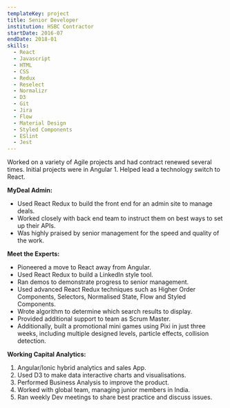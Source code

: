 ```yaml
---
templateKey: project
title: Senior Developer
institution: HSBC Contractor
startDate: 2016-07
endDate: 2018-01
skills:
  - React
  - Javascript
  - HTML
  - CSS
  - Redux
  - Reselect
  - Normalizr
  - D3
  - Git
  - Jira
  - Flow
  - Material Design
  - Styled Components
  - ESlint
  - Jest
---
```

Worked on a variety of Agile projects and had contract renewed several times. Initial projects were in Angular 1. Helped lead a technology switch to React.  

**MyDeal Admin:**

* Used React Redux to build the front end for an admin site to manage deals.
* Worked closely with back end team to instruct them on best ways to set up their APIs.
* Was highly praised by senior management for the speed and quality of the work.

**Meet the Experts:**

* Pioneered a move to React away from Angular.
* Used React Redux to build a LinkedIn style tool.
* Ran demos to demonstrate progress to senior management.
* Used advanced React Redux techniques such as Higher Order Components, Selectors, Normalised State, Flow and Styled Components.
* Wrote algorithm to determine which search results to display.
* Provided additional support to team as Scrum Master.
* Additionally, built a promotional mini games using Pixi in just three weeks, including multiple designed levels, particle effects, collision detection.

**Working Capital Analytics:**

1. Angular/Ionic hybrid analytics and sales App.
2. Used D3 to make data interactive charts and visualisations.
3. Performed Business Analysis to improve the product.
4. Worked with global team, managing junior members in India.
5. Ran weekly Dev meetings to share best practice and discuss issues.
